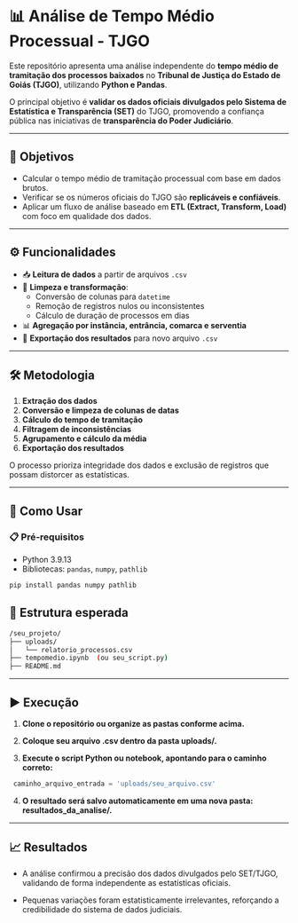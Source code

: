 # 📊 Análise de Tempo Médio Processual - TJGO

Este repositório apresenta uma análise independente do **tempo médio de tramitação dos processos baixados** no **Tribunal de Justiça do Estado de Goiás (TJGO)**, utilizando **Python e Pandas**.

O principal objetivo é **validar os dados oficiais divulgados pelo Sistema de Estatística e Transparência (SET)** do TJGO, promovendo a confiança pública nas iniciativas de **transparência do Poder Judiciário**.

---

## 📌 Objetivos

- Calcular o tempo médio de tramitação processual com base em dados brutos.
- Verificar se os números oficiais do TJGO são **replicáveis e confiáveis**.
- Aplicar um fluxo de análise baseado em **ETL (Extract, Transform, Load)** com foco em qualidade dos dados.

---

## ⚙️ Funcionalidades

- 📥 **Leitura de dados** a partir de arquivos `.csv`
- 🧹 **Limpeza e transformação**:
  - Conversão de colunas para `datetime`
  - Remoção de registros nulos ou inconsistentes
  - Cálculo de duração de processos em dias
- 📊 **Agregação por instância, entrância, comarca e serventia**
- 💾 **Exportação dos resultados** para novo arquivo `.csv`

---

## 🛠️ Metodologia

1. **Extração dos dados**
2. **Conversão e limpeza de colunas de datas**
3. **Cálculo do tempo de tramitação**
4. **Filtragem de inconsistências**
5. **Agrupamento e cálculo da média**
6. **Exportação dos resultados**

O processo prioriza integridade dos dados e exclusão de registros que possam distorcer as estatísticas.

---

## 🚀 Como Usar

### 📋 Pré-requisitos

- Python 3.9.13  
- Bibliotecas: `pandas`, `numpy`, `pathlib`

```bash
pip install pandas numpy pathlib
```

## 📂 Estrutura esperada
```bash
/seu_projeto/
├── uploads/
│   └── relatorio_processos.csv
├── tempomedio.ipynb  (ou seu_script.py)
├── README.md
```
---

## ▶️ Execução

1. **Clone o repositório ou organize as pastas conforme acima.**

2. **Coloque seu arquivo .csv dentro da pasta uploads/.**

3. **Execute o script Python ou notebook, apontando para o caminho correto:**

```python
 caminho_arquivo_entrada = 'uploads/seu_arquivo.csv'
```

4. **O resultado será salvo automaticamente em uma nova pasta: resultados_da_analise/.**

---

## 📈 Resultados

- A análise confirmou a precisão dos dados divulgados pelo SET/TJGO, validando de forma independente as estatísticas oficiais.

- Pequenas variações foram estatisticamente irrelevantes, reforçando a credibilidade do sistema de dados judiciais.

